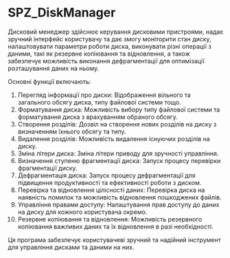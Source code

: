 # SPZ_DiskManager

Дисковий менеджер здійснює керування дисковими пристроями, надає зручний інтерфейс користувачу та дає змогу моніторити стан диску, налаштовувати параметри роботи диска, виконувати різні операції з даними, такі як резервне копіювання та відновлення, а також забезпечує можливість виконання дефрагментації для оптимізації розташування даних на ньому.


Основні функції включають:

1. Перегляд інформації про диски: Відображення вільного та загального обсягу диска, типу файлової системи тощо.
2. Форматування диска: Можливість вибору типу файлової системи та форматування диска з врахуванням обраного обсягу.
3. Створення розділів: Дозвіл на створення нових розділів на диску з визначенням їхнього обсягу та типу.
4. Видалення розділів: Можливість видалення існуючих розділів на диску.
5. Зміна літери диска: Зміна літери приводу для зручності управління.
6. Визначення ступеню фрагментації диска: Запуск процесу перевірки фрагментації диску.
7. Дефрагментація диска: Запуск процесу дефрагментації для підвищення продуктивності та ефективності роботи з диском.
8. Перевірка та відновлення цілісності даних: Перевірка диска на наявність помилок та можливість відновлення пошкоджених файлів.
9. Управління правами доступу: Налаштування прав доступу до даних на диску для кожного користувача окремо.
10. Резервне копіювання та відновлення: Можливість резервного копіювання важливих даних та їх відновлення в разі необхідності.

Ця програма забезпечує користувачеві зручний та надійний інструмент для управління дисками та даними на них.